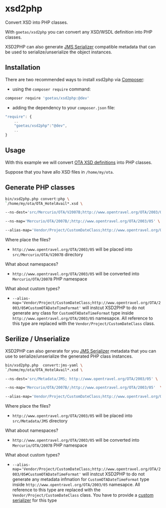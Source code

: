 xsd2php
=======

Convert XSD into PHP classes.

With `goetas/xsd2php` you can convert any XSD/WSDL definition into PHP classes.

XSD2PHP can also generate [JMS Serializer](http://jmsyst.com/libs/serializer) compatible metadata that can be used to serialize/unserialize the object instances.

Installation
-----------

There are two recommended ways to install xsd2php via [Composer](https://getcomposer.org/):

* using the ``composer require`` command:

```bash
composer require 'goetas/xsd2php:@dev'
```

* adding the dependency to your ``composer.json`` file:

```js
"require": {
    ..
    "goetas/xsd2php":"@dev",
    ..
}
```


Usage
-----

With this example we will convert [OTA XSD definitions](http://opentravel.org/Specifications/OnlineXmlSchema.aspx) into PHP classes.

Suppose that you have allo XSD files in `/home/my/ota`. 

Generate PHP classes 
--------------------

```sh
bin/xsd2php.php convert:php \
`/home/my/ota/OTA_HotelAvail*.xsd \

--ns-dest='src/Mercurio/OTA/V2007B;http://www.opentravel.org/OTA/2003/05' \

--ns-map='Mercurio/OTA/2007B/;http://www.opentravel.org/OTA/2003/05' \

--alias-map='Vendor/Project/CustomDateClass;http://www.opentravel.org/OTA/2003/05#CustomOTADateTimeFormat'

```


Where place the files?
* `http://www.opentravel.org/OTA/2003/05` will be placed into `src/Mercurio/OTA/V2007B` directory

What about namespaces? 
* `http://www.opentravel.org/OTA/2003/05` will be converted into `Mercurio/OTA/2007B` PHP namespace

What about custom types? 
* `--alias-map='Vendor/Project/CustomDateClass;http://www.opentravel.org/OTA/2003/05#CustomOTADateTimeFormat'` 
will instcut XSD2PHP to do not generate any class for `CustomOTADateTimeFormat` type inside `http://www.opentravel.org/OTA/2003/05` namesapce.
All reference to this type are replaced with the `Vendor/Project/CustomDateClass` class.

Serilize / Unserialize
----------------------

XSD2PHP can also generate for you [JMS Serializer](http://jmsyst.com/libs/serializer) metadata that you can use to serialize/unserialize the generated PHP class instances.

```sh
bin/xsd2php.php  convert:jms-yaml \
`/home/my/ota/OTA_HotelAvail*.xsd \

--ns-dest='src/Metadata/JMS; http://www.opentravel.org/OTA/2003/05' \

--ns-map='Mercurio/OTA/2007B/;http://www.opentravel.org/OTA/2003/05'  \

--alias-map='Vendor/Project/CustomDateClass;http://www.opentravel.org/OTA/2003/05#CustomOTADateTimeFormat'

```

Where place the files?
* `http://www.opentravel.org/OTA/2003/05` will be placed into `src/Metadata/JMS` directory

What about namespaces? 
* `http://www.opentravel.org/OTA/2003/05` will be converted into `Mercurio/OTA/2007B` PHP namespace

What about custom types? 
* `--alias-map='Vendor/Project/CustomDateClass;http://www.opentravel.org/OTA/2003/05#CustomOTADateTimeFormat'` 
will instcut XSD2PHP to do not generate any metadata infmation for `CustomOTADateTimeFormat` type inside `http://www.opentravel.org/OTA/2003/05` namesapce.
All reference to this type are replaced with the `Vendor/Project/CustomDateClass` class. You have to provide a [custom serializer](http://jmsyst.com/libs/serializer/master/handlers#subscribing-handlers) for this type




